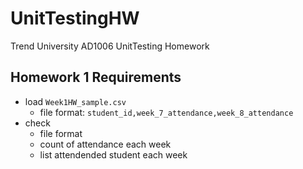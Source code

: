 # UnitTestingHW
Trend University AD1006 UnitTesting Homework

## Homework 1 Requirements
* load `Week1HW_sample.csv`
  * file format: `student_id,week_7_attendance,week_8_attendance`
* check
  * file format
  * count of attendance each week
  * list attendended student each week
